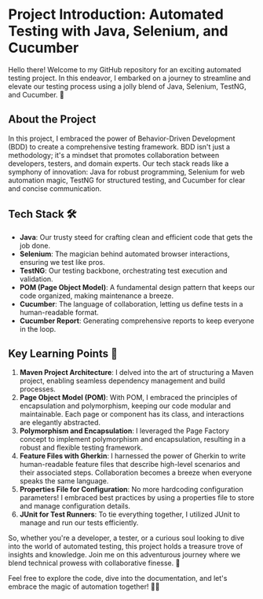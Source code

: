 # Project Introduction: Automated Testing with Java, Selenium, and Cucumber

Hello there! Welcome to my GitHub repository for an exciting automated testing project. In this endeavor, I embarked on a journey to streamline and elevate our testing process using a jolly blend of Java, Selenium, TestNG, and Cucumber. 🚀

## About the Project

In this project, I embraced the power of Behavior-Driven Development (BDD) to create a comprehensive testing framework. BDD isn't just a methodology; it's a mindset that promotes collaboration between developers, testers, and domain experts. Our tech stack reads like a symphony of innovation: Java for robust programming, Selenium for web automation magic, TestNG for structured testing, and Cucumber for clear and concise communication.

## Tech Stack 🛠️

- **Java**: Our trusty steed for crafting clean and efficient code that gets the job done.
- **Selenium**: The magician behind automated browser interactions, ensuring we test like pros.
- **TestNG**: Our testing backbone, orchestrating test execution and validation.
- **POM (Page Object Model)**: A fundamental design pattern that keeps our code organized, making maintenance a breeze.
- **Cucumber**: The language of collaboration, letting us define tests in a human-readable format.
- **Cucumber Report**: Generating comprehensive reports to keep everyone in the loop.

## Key Learning Points 🧠

1. **Maven Project Architecture**: I delved into the art of structuring a Maven project, enabling seamless dependency management and build processes.
2. **Page Object Model (POM)**: With POM, I embraced the principles of encapsulation and polymorphism, keeping our code modular and maintainable. Each page or component has its class, and interactions are elegantly abstracted.
3. **Polymorphism and Encapsulation**: I leveraged the Page Factory concept to implement polymorphism and encapsulation, resulting in a robust and flexible testing framework.
4. **Feature Files with Gherkin**: I harnessed the power of Gherkin to write human-readable feature files that describe high-level scenarios and their associated steps. Collaboration becomes a breeze when everyone speaks the same language.
5. **Properties File for Configuration**: No more hardcoding configuration parameters! I embraced best practices by using a properties file to store and manage configuration details.
6. **JUnit for Test Runners**: To tie everything together, I utilized JUnit to manage and run our tests efficiently.

So, whether you're a developer, a tester, or a curious soul looking to dive into the world of automated testing, this project holds a treasure trove of insights and knowledge. Join me on this adventurous journey where we blend technical prowess with collaborative finesse. 🌟

Feel free to explore the code, dive into the documentation, and let's embrace the magic of automation together! 🤖🎉
